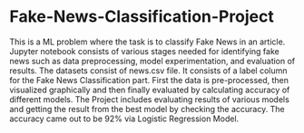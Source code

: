 # Fake-News-Classification-Project

This is a ML problem where the task is to classify Fake News in an article. Jupyter notebook consists of various stages needed for identifying fake news such as data preprocessing, model experimentation, and evaluation of results.
The datasets consist of news.csv file. It consists of a label column for the Fake News Classification part. First the data is pre-processed, then visualized graphically and then finally evaluated by calculating accuracy of different models.
The Project includes evaluating results of various models and getting the result from the best model by checking the accuracy. 
The accuracy came out to be 92% via Logistic Regression Model.
